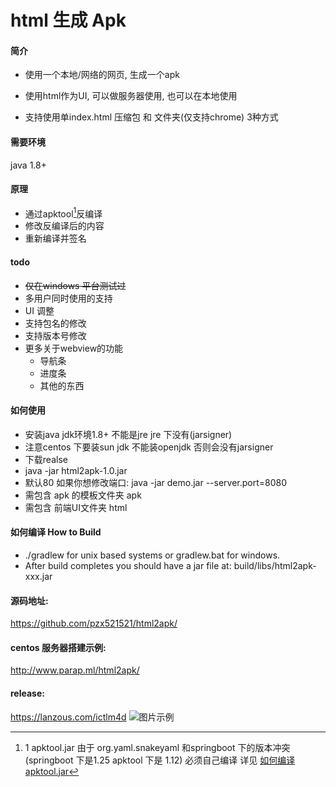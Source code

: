 # html 生成 Apk
#### 简介

+ 使用一个本地/网络的网页, 生成一个apk

+ 使用html作为UI, 可以做服务器使用, 也可以在本地使用

+ 支持使用单index.html 压缩包 和 文件夹(仅支持chrome) 3种方式

#### 需要环境
java 1.8+

#### 原理

+ 通过apktool[^1]反编译
+ 修改反编译后的内容
+ 重新编译并签名

[^1]: 1 apktool.jar 由于 org.yaml.snakeyaml 和springboot 下的版本冲突(springboot 下是1.25 apktool 下是 1.12) 必须自己编译 详见 [如何编译apktool.jar](HowtoBuildApkToolJar.md)

#### todo
+ ~~仅在windows 平台测试过~~
+ 多用户同时使用的支持
+ UI 调整
+ 支持包名的修改
+ 支持版本号修改
+ 更多关于webview的功能
  - 导航条
  - 进度条
  - 其他的东西
#### 如何使用
+ 安装java jdk环境1.8+ 不能是jre jre 下没有(jarsigner)
+ 注意centos 下要装sun jdk 不能装openjdk 否则会没有jarsigner
+ 下载realse 
+ java -jar html2apk-1.0.jar
+ 默认80 如果你想修改端口:
  java -jar demo.jar --server.port=8080
+ 需包含 apk 的模板文件夹 apk  
+ 需包含 前端UI文件夹 html  
####  如何编译 How to Build
+ ./gradlew for unix based systems or gradlew.bat for windows.
+ After build completes you should have a jar file at: build/libs/html2apk-xxx.jar
#### 源码地址:
https://github.com/pzx521521/html2apk/
#### centos 服务器搭建示例:
http://www.parap.ml/html2apk/
#### release:
https://lanzous.com/ictlm4d
![图片示例](https://i.loli.net/2020/05/21/Pu23qyZCtN6DBET.jpg)
